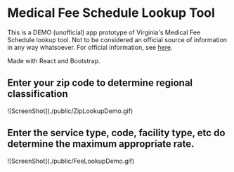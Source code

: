 <h1>Medical Fee Schedule Lookup Tool</h1>
<p>This is a DEMO (unofficial) app prototype of Virginia's Medical Fee Schedule lookup tool. Not to be considered an official source of 
information in any way whatsoever. For official information, see <a href="http://www.workcomp.virginia.gov/content/virginia-medical-fee-schedules">here</a>.</p>

<p>Made with React and Bootstrap.</p>

<h2>Enter your zip code to determine regional classification</h2>
![ScreenShot](./public/ZipLookupDemo.gif)


<h2>Enter the service type, code, facility type, etc do determine the maximum appropriate rate.</h2>
![ScreenShot](./public/FeeLookupDemo.gif)